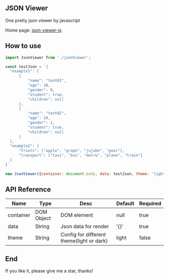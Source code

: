 
## JSON Viewer
One pretty json viewer by javascript

Home page: [json-viewer-js](https://github.com/renhongl/json-viewer-js)

## How to use

```js
import JsonViewer from './jsonViewer';

const testJson = `{
  "example1": [
      {
          "name": "test01",
          "age": 18,
          "gender": 0,
          "student": true,
          "children": null
      },
      {
          "name": "test02",
          "age": 19,
          "gender": 1,
          "student": true,
          "children": null
      }
  ],
  "example2": {
      "friuts": ["apple", "grape", "jujube", "pear"],
      "transport": ["taxi", "bus", "metro", "plane", "train"]
  }
}`

new JsonViewer({container: document.body, data: testJson, theme: 'light'});

```


## API Reference

Name|Type|Desc|Default|Required
---|---|---|---|---
container|DOM Object|DOM element|null|true
data|String|Json data for render|'{}'|true
theme|String|Config for different theme(light or dark)|light|false

## End

If you like it, please give me a star, thanks!